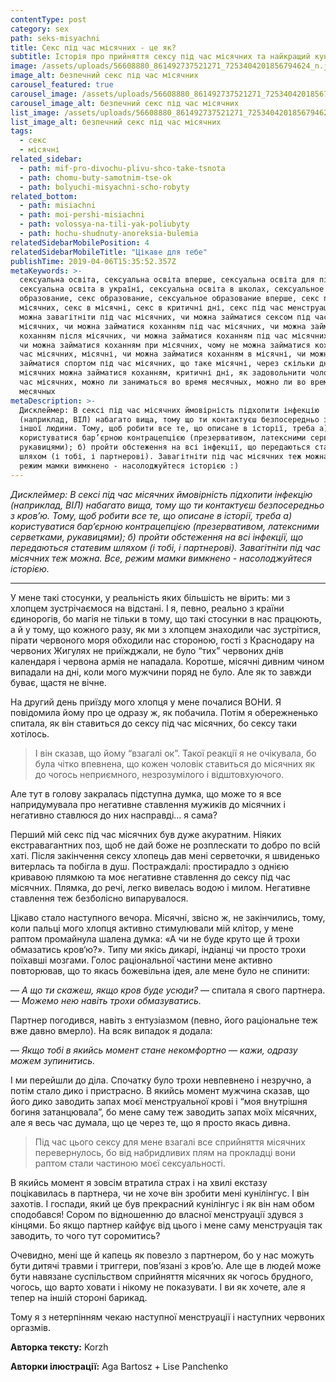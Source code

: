 ```yaml
---
contentType: post
category: sex
path: seks-misyachni
title: Секс під час місячних - це як?
subtitle: Історія про прийняття сексу під час місячних та найкращий кунілінгус в житті
image: /assets/uploads/56608880_861492737521271_7253404201856794624_n.jpg
image_alt: безпечний секс під час місячних
carousel_featured: true
carousel_image: /assets/uploads/56608880_861492737521271_7253404201856794624_n-karusel.jpg
carousel_image_alt: безпечний секс під час місячних
list_image: /assets/uploads/56608880_861492737521271_7253404201856794624_n-karusel.jpg
list_image_alt: безпечний секс під час місячних
tags:
  - секс
  - місячні
related_sidebar:
  - path: mif-pro-divochu-plivu-shco-take-tsnota
  - path: chomu-buty-samotnim-tse-ok
  - path: bolyuchi-misyachni-scho-robyty
related_bottom:
  - path: misiachni
  - path: moi-pershi-misiachni
  - path: volossya-na-tili-yak-poliubyty
  - path: hochu-shudnuty-anoreksia-bulemia
relatedSidebarMobilePosition: 4
relatedSidebarMobileTitle: "Цікаве для тебе"
publishTime: 2019-04-06T15:35:52.357Z
metaKeywords: >-
  сексуальна освіта, сексуальна освіта вперше, сексуальна освіта для підлітків,
  сексуальна освіта в україні, сексуальна освіта в школах, сексуальное
  образование, секс образование, сексуальное образование вперше, секс під час
  місячних, секс в місячні, секс в критичні дні, секс під час менструації, Чи
  можна завагітніти під час місячних, чи можна займатися сексом під час
  місячних, чи можна займатися коханням під час місячних, чи можна займатися
  коханням після місячних, чи можна займатися коханням під час місячних відео,
  чи можна займатися коханням при місячних, чому не можна займатися коханням під
  час місячних, місячні, чи можна займатися коханням в місячні, чи можна
  займатися спортом під час місячних, що таке місячні, через скільки днів після
  місячних можна займатися коханням, критичні дні, як задовольнити чоловіка під
  час місячних, можно ли заниматься во время месячных, можно ли во время
  месячных 
metaDescription: >-
  Дисклеймер: В сексі під час місячних ймовірність підхопити інфекцію
  (наприклад, ВІЛ) набагато вища, тому що ти контактуєш безпосередньо з кров’ю
  іншої людини. Тому, щоб робити все те, що описане в історії, треба а)
  користуватися бар’єрною контрацепцією (презервативом, латексними серветками,
  рукавицями); б) пройти обстеження на всі інфекції, що передаються статевим
  шляхом (і тобі, і партнерові). Завагітніти під час місячних теж можна. Все,
  режим мамки вимкнено - насолоджуйтеся історією :)
---
```

_Дисклеймер: В сексі під час місячних ймовірність підхопити інфекцію (наприклад, ВІЛ) набагато вища, тому що ти контактуєш безпосередньо з кров’ю. Тому, щоб робити все те, що описане в історії, треба а) користуватися бар’єрною контрацепцією (презервативом, латексними серветками, рукавицями); б) пройти обстеження на всі інфекції, що передаються статевим шляхом (і тобі, і партнерові). Завагітніти під час місячних теж можна. Все, режим мамки вимкнено - насолоджуйтеся історією._

- - -

У мене такі стосунки, у реальність яких більшість не вірить: ми з хлопцем зустрічаємося на відстані. І я, певно, реально з країни єдинорогів, бо магія не тільки в тому, що такі стосунки в нас працюють, а й у тому, що кожного разу, як ми з хлопцем знаходили час зустрітися, пірати червоного моря обходили нас стороною, гості з Краснодару на червоних Жигулях не приїжджали, не було “тих” червоних днів календаря і червона армія не нападала. Коротше, місячні дивним чином випадали на дні, коли мого мужчини поряд не було. Але як то завжди буває, щастя не вічне. 

На другий день приїзду мого хлопця у мене почалися ВОНИ. Я повідомила йому про це одразу ж, як побачила. Потім я обережненько спитала, як він ставиться до сексу під час місячних, бо сексу таки хотілось. 

> І він сказав, що йому “взагалі ок”. Такої реакції я не очікувала, бо була чітко впевнена, що кожен чоловік ставиться до місячних як до чогось неприємного, незрозумілого і відштовхуючого. 

Але тут в голову закралась підступна думка, що може то я все напридумувала про негативне ставлення мужиків до місячних і негативно ставлюся до них насправді… я сама? 

Перший мій секс під час місячних був дуже акуратним. Ніяких екстравагантних поз, щоб не дай боже не розплескати то добро по всій хаті. Після закінчення сексу хлопець дав мені серветочки, я швиденько витерлась та побігла в душ. Постраждалі: простирадло з однією кривавою плямкою та моє негативне ставлення до сексу під час місячних. Плямка, до речі, легко вивелась водою і милом. Негативне ставлення теж безболісно випарувалося.

Цікаво стало наступного вечора. Місячні, звісно ж, не закінчились, тому, коли пальці мого хлопця активно стимулювали мій клітор, у мене раптом промайнула шалена думка: «А чи не буде круто ще й трохи обмазатись кров‘ю?». Типу ми якісь дикарі, індіанці чи просто трохи поїхавші мозгами. Голос раціональної частини мене активно повторював, що то якась божевільна ідея, але мене було не спинити: 

— _А що ти скажеш, якщо кров буде усюди?_ — спитала я свого партнера. — _Можемо нею навіть трохи обмазуватись._

Партнер погодився, навіть з ентузіазмом (певно, його раціональне теж вже давно вмерло). На всяк випадок я додала: 

— _Якщо тобі в якийсь момент стане некомфортно —  кажи, одразу можем зупинитись._ 

І ми перейшли до діла. Спочатку було трохи невпевнено і незручно, а потім стало дико і пристрасно. В якийсь момент мужчина сказав, що його дико заводить запах моєї менструальної крові і “моя внутрішня богиня затанцювала”, бо мене саму теж заводить запах моїх місячних, але я весь час думала, що це через те, що я просто якась дивна. 

> Під час цього сексу для мене взагалі все сприйняття місячних перевернулось, бо від набридливих плям на прокладці вони раптом стали частиною моєї сексуальності. 

В якийсь момент я зовсім втратила страх і на хвилі екстазу поцікавилась в партнера, чи не хоче він зробити мені кунілінгус. І він захотів. І госпади, який це був прекрасний кунілінгус і як він нам обом сподобався! Сором по відношенню до власної менструації здувся з кінцями. Бо якщо партнер кайфує від цього і мене саму менструація так заводить, то чого тут соромитись? 

Очевидно, мені ще й капець як повезло з партнером, бо у нас можуть бути дитячі травми і триггери, пов’язані з кров’ю. Але ще в людей може бути навязане суспільством сприйняття місячних як чогось брудного, чогось, що варто ховати і нікому не показувати. І ви як хочете, але я тепер на іншій стороні барикад. 

Тому я з нетерпінням чекаю наступної менструації і наступних червоних оргазмів.

**Авторка тексту:** Korzh

**Авторки ілюстрації:** Aga Bartosz + Lise Panchenko
